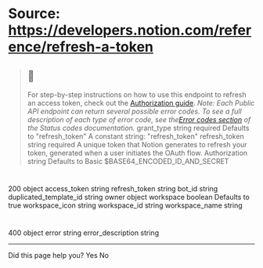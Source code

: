 # Source: https://developers.notion.com/reference/refresh-a-token

> ## 📘
> For step-by-step instructions on how to use this endpoint to refresh an access token, check out the [Authorization guide](https://developers.notion.com/docs/authorization#public-integration-auth-flow-set-up).
_Note: Each Public API endpoint can return several possible error codes. To see a full description of each type of error code, see the[Error codes section](https://developers.notion.com/reference/status-codes#error-codes) of the Status codes documentation._
grant_type
string
required
Defaults to "refresh_token"
A constant string: "refresh_token"
refresh_token
string
required
A unique token that Notion generates to refresh your token, generated when a user initiates the OAuth flow.
Authorization
string
Defaults to Basic $BASE64_ENCODED_ID_AND_SECRET
# 
200
object
access_token
string
refresh_token
string
bot_id
string
duplicated_template_id
string
owner
object
workspace
boolean
Defaults to true
workspace_icon
string
workspace_id
string
workspace_name
string
# 
400
object
error
string
error_description
string
* * *
Did this page help you?
Yes
No

